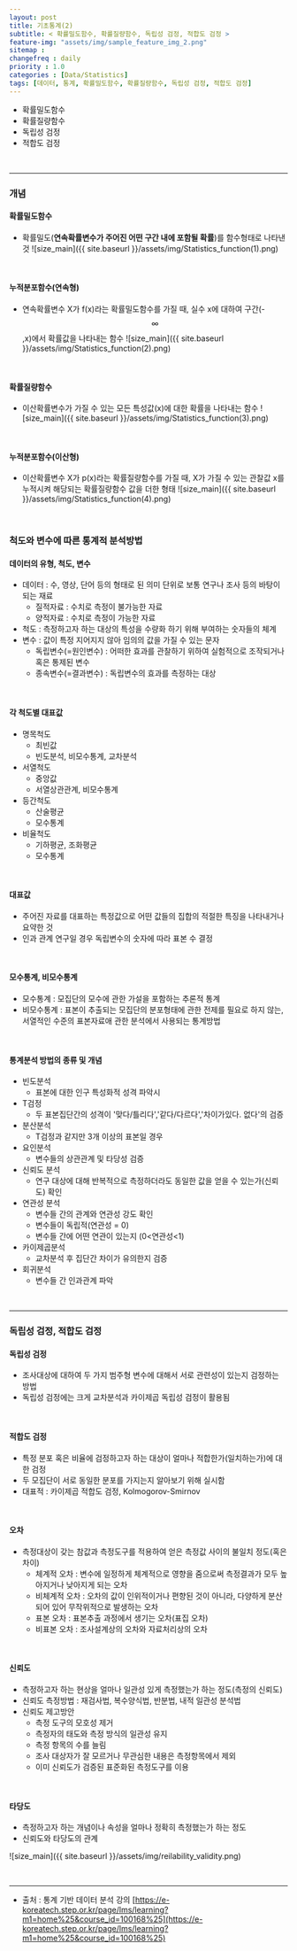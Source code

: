 ```yaml
---
layout: post
title: 기초통계(2)
subtitle: < 확률밀도함수, 확률질량함수, 독립성 검정, 적합도 검정 >
feature-img: "assets/img/sample_feature_img_2.png"
sitemap :
changefreq : daily
priority : 1.0
categories : [Data/Statistics]
tags: [데이터, 통계, 확률밀도함수, 확률질량함수, 독립성 검정, 적합도 검정]
---
```


- 확률밀도함수
- 확률질량함수
- 독립성 검정
- 적합도 검정

<br>

--------------------------------

### 개념
#### 확률밀도함수 
- 확률밀도(**연속확률변수가 주어진 어떤 구간 내에 포함될 확률**)를 함수형태로 나타낸 것
![size_main]({{ site.baseurl }}/assets/img/Statistics_function(1).png)

<br>

#### 누적분포함수(연속형)
- 연속확률변수 X가 f(x)라는 확률밀도함수를 가질 때, 실수 x에 대하여 구간(-$$\infty$$,x)에서 확률값을 나타내는 함수
![size_main]({{ site.baseurl }}/assets/img/Statistics_function(2).png)

<br>

#### 확률질량함수
- 이산확률변수가 가질 수 있는 모든 특성값(x)에 대한 확률을 나타내는 함수
![size_main]({{ site.baseurl }}/assets/img/Statistics_function(3).png)

<br>

#### 누적분포함수(이산형)
- 이산확률변수 X가 p(x)라는 확률질량함수를 가질 때, X가 가질 수 있는 관찰값 x를 누적시켜 해당되는 확률질량함수 값을 더한 형태
![size_main]({{ site.baseurl }}/assets/img/Statistics_function(4).png)


<br>

### 척도와 변수에 따른 통계적 분석방법
#### 데이터의 유형, 척도, 변수
- 데이터 : 수, 영상, 단어 등의 형태로 된 의미 단위로 보통 연구나 조사 등의 바탕이 되는 재료
	- 질적자료 : 수치로 측정이 불가능한 자료
	- 양적자료 : 수치로 측정이 가능한 자료
- 척도 : 측정하고자 하는 대상의 특성을 수량화 하기 위해 부여하는 숫자들의 체계
- 변수 : 값이 특정 지어지지 않아 임의의 값을 가질 수 있는 문자
	- 독립변수(=원인변수) : 어떠한 효과를 관찰하기 위하여 실험적으로 조작되거나 혹은 통제된 변수
	- 종속변수(=결과변수) : 독립변수의 효과를 측정하는 대상

<br>

#### 각 척도별 대표값
- 명목척도
	- 최빈값
	- 빈도분석, 비모수통계, 교차분석
- 서열척도 
	- 중앙값             
	- 서열상관관계, 비모수통계
- 등간척도 
	- 산술평균
	- 모수통계 
- 비율척도 
	- 기하평균, 조화평균
	- 모수통계 

<br>

#### 대표값
- 주어진 자료를 대표하는 특정값으로 어떤 값들의 집합의 적절한 특징을 나타내거나 요약한 것
- 인과 관계 연구일 경우 독립변수의 숫자에 따라 표본 수 결정

<br>


#### 모수통계, 비모수통계
- 모수통계 : 모집단의 모수에 관한 가설을 포함하는 추론적 통계
- 비모수통계 : 표본이 추출되는 모집단의 분포형태에 관한 전제를 필요로 하지 않는, 서열적인 수준의 표본자료애 관한 분석에서 사용되는 통계방법

<br>

#### 통계분석 방법의 종류 및 개념
- 빈도분석 
	- 표본에 대한 인구 특성화적 성격 파악시
- T검정 
	- 두 표본집단간의 성격이 '맞다/틀리다','같다/다르다','차이가있다. 없다'의 검증
- 분산분석 
	- T검정과 같지만 3개 이상의 표본일 경우
- 요인분석
	- 변수들의 상관관계 및 타당성 검증 
- 신뢰도 분석
	- 연구 대상에 대해 반복적으로 측정하더라도 동일한 값을 얻을 수 있는가(신뢰도) 확인
- 연관성 분석 
	- 변수들 간의 관계와 연관성 강도 확인
	- 변수들이 독립적(연관성 = 0)
	- 변수들 간에 어떤 연관이 있는지 (0<연관성<1)
- 카이제곱분석
	- 교차분석 후 집단간 차이가 유의한지 검증
- 회귀분석 
	- 변수들 간 인과관계 파악


<br>

----------------------------------
### 독립성 검정, 적합도 검정
#### 독립성 검정
- 조사대상에 대하여 두 가지 범주형 변수에 대해서 서로 관련성이 있는지 검정하는 방법
- 독립성 검정에는 크게 교차분석과 카이제곱 독립성 검정이 활용됨

<br>

#### 적합도 검정
- 특정 분포 혹은 비율에 검정하고자 하는 대상이 얼마나 적합한가(일치하는가)에 대한 검정
- 두 모집단이 서로 동일한 분포를 가지는지 알아보기 위해 실시함
- 대표적 : 카이제곱 적합도 검정, Kolmogorov-Smirnov

<br>

#### 오차
- 측정대상이 갖는 참값과 측정도구를 적용하여 얻은 측정값 사이의 불일치 정도(혹은 차이)
	- 체계적 오차 : 변수에 일정하게 체계적으로 영향을 줌으로써 측정결과가 모두 높아지거나 낮아지게 되는 오차
	- 비체계적 오차 : 오차의 값이 인위적이거나 편향된 것이 아니라, 다양하게 분산되어 있어 무작위적으로 발생하는 오차
	- 표본 오차 : 표본추출 과정에서 생기는 오차(표집 오차)
	- 비표본 오차 : 조사설계상의 오차와 자료처리상의 오차

<br>

#### 신뢰도
- 측정하고자 하는 현상을 얼마나 일관성 있게 측정했는가 하는 정도(측정의 신뢰도)
- 신뢰도 측정방법 : 재검사법, 복수양식법, 반분법, 내적 일관성 분석법
- 신뢰도 제고방안
	- 측정 도구의 모호성 제거
	- 측정자의 태도와 측정 방식의 일관성 유지
	- 측정 항목의 수를 늘림
	- 조사 대상자가 잘 모르거나 무관심한 내용은 측정항목에서 제외
	- 이미 신뢰도가 검증된 표준화된 측정도구를 이용

<br>

#### 타당도
- 측정하고자 하는 개념이나 속성을 얼마나 정확히 측정했는가 하는 정도
- 신뢰도와 타당도의 관계

![size_main]({{ site.baseurl }}/assets/img/reilability_validity.png)



<br>


-------------

* 출처 : 통계 기반 데이터 분석 강의 [https://e-koreatech.step.or.kr/page/lms/learning?m1=home%25&course_id=100168%25](https://e-koreatech.step.or.kr/page/lms/learning?m1=home%25&course_id=100168%25)



















